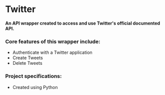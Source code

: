 # Twitter

**An API wrapper created to access and use Twitter's official documented API.**

### Core features of this wrapper include:
- Authenticate with a Twitter application
- Create Tweets
- Delete Tweets

### Project specifications:
- Created using Python
